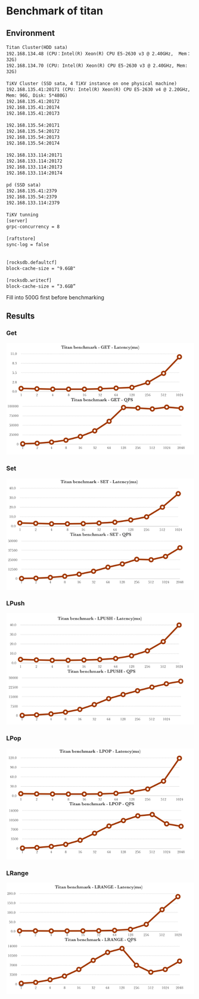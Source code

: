 # Benchmark of titan

## Environment

```
Titan Cluster(HDD sata)
192.168.134.48 (CPU：Intel(R) Xeon(R) CPU E5-2630 v3 @ 2.40GHz,  Mem：32G)
192.168.134.70 (CPU: Intel(R) Xeon(R) CPU E5-2630 v3 @ 2.40GHz, Mem: 32G)

TiKV Cluster (SSD sata, 4 TiKV instance on one physical machine)
192.168.135.41:20171 (CPU: Intel(R) Xeon(R) CPU E5-2630 v4 @ 2.20GHz, Mem: 96G, Disk: 5*480G)
192.168.135.41:20172
192.168.135.41:20174
192.168.135.41:20173

192.168.135.54:20171
192.168.135.54:20172
192.168.135.54:20173
192.168.135.54:20174

192.168.133.114:20171
192.168.133.114:20172
192.168.133.114:20173
192.168.133.114:20174

pd (SSD sata)
192.168.135.41:2379
192.168.135.54:2379
192.168.133.114:2379

TiKV tunning
[server]
grpc-concurrency = 8

[raftstore]
sync-log = false


[rocksdb.defaultcf]
block-cache-size = "9.6GB"

[rocksdb.writecf]
block-cache-size = “3.6GB”
```

Fill into 500G first before benchmarking

## Results

### Get

![Get command benchmark](./get-benchmark.png)

### Set

![Set command benchmark](./set-benchmark.png)

### LPush

![LPush command benchmark](./lpush-benchmark.png)

### LPop

![LPop command benchmark](./lpop-benchmark.png)

### LRange

![LRange command benchmark](./lrange-benchmark.png)
